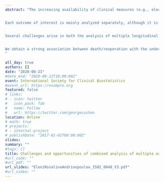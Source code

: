 ```yaml
---
abstract: "The increasing availability of clinical measures (e.g., electronic medical records) leads to collecting different types of information. This information includes multiple longitudinal measurements, and sometimes, also survival outcomes. The motivation comes from several clinical applications. In particular, patients after a heart valve replacement have a higher risk of dying or requiring a reoperation. These patients are followed echocardiographically, where several biomarkers are collected. Another example comes from patients after stroke, where measurements to assess recovery are taken over time. 


Each outcome of interest is mainly analyzed separately, although it is biologically relevant to study them together. Previous work has focused on investigating the association between longitudinal and survival outcomes; however, less work has been done to examine the association between multiple longitudinal outcomes. In that case, it is common to assume a multivariate normal distribution for the corresponding random effects. This approach, nevertheless, will not measure the strength of association between the outcomes. Including longitudinal outcomes, as time-dependent covariates, in the model of interest would allow us to investigate the strength of the association between different outcomes. 


Several challenges arise in both the analysis of multiple longitudinal data and longitudinal-survival data. In particular, different characteristics of the patients' longitudinal profiles could influence the outcome(s) of interest. Using extensions of multivariate mixed-effects models and joint models of longitudinal and survival outcomes, we investigate how different features (underlying value, slope, area under the curve) of the longitudinal predictors are associated with the primary outcome(s). 


We obtain a strong association between death/reoperation with the underlying value and rate of change of the aortic valve gradient (difference in pressure on each side of the valve). Moreover, there is a strong association between the limb functioning with the rate of change in body function impairments for patients after stroke. Further results from simulations studies show important bias when not using the appropriate characteristic of the longitudinal profile. In this new era of rich medical data sets, it is often challenging to decide how to analyze all the available data appropriately.
"
 
all_day: true
authors: []
date: "2020-08-23"
#date_end: "2020-08-12T10:00:00Z"
event: International Society for Clinical Biostatistics 
#event_url: https://example.org
featured: false
# links:
# - icon: twitter
#   icon_pack: fab
#   name: Follow
#   url: https://twitter.com/georgecushen
location: Online
# math: true
# projects:
# - internal-project
# publishDate: "2017-01-01T00:00:00Z"
slides: 
summary: "" 
#tags: []
title: Challenges and opportunities of combined analysis of multiple outcomes in longitudinal studies
#url_code: ""
#url_pdf: ""
url_slides: "EleniRosalinaAndrinopoulou_IS02_0040_V3.pdf"
#url_video: ""
---
```

